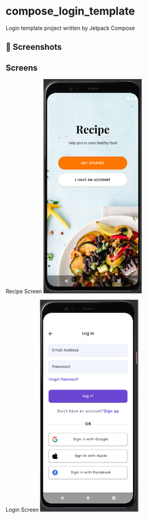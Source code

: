 # compose_login_template
Login template project written by Jetpack Compose

## :camera_flash: Screenshots

## Screens

Recipe Screen
<img src="/screenshots/recipe.png" width="260">&emsp;

Login Screen
<img src="/screenshots/login.png" width="260">

